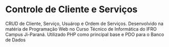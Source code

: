 # Controle de Cliente e Serviços

CRUD de Cliente, Serviço, Usuárop e Ordem de Serviços.
Desenvolvido na matéria de Programação Web no Curso Técnico de Informática do IFRO Campus Ji-Paraná.
Utilizado PHP como principal base e PDO para o Banco de Dados

